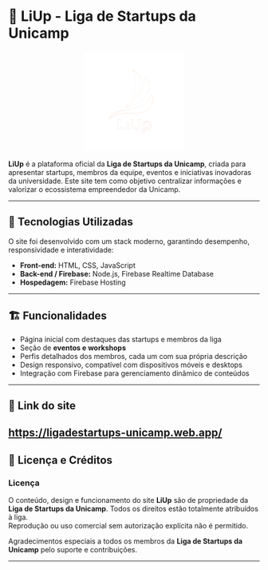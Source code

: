# 🌟 LiUp - Liga de Startups da Unicamp

<div align="center">
  <img src="logoliup.png" alt="LiUp Logo" width="200">
</div>

**LiUp** é a plataforma oficial da **Liga de Startups da Unicamp**, criada para apresentar startups, membros da equipe, eventos e iniciativas inovadoras da universidade. Este site tem como objetivo centralizar informações e valorizar o ecossistema empreendedor da Unicamp.

---

## 🔹 Tecnologias Utilizadas

O site foi desenvolvido com um stack moderno, garantindo desempenho, responsividade e interatividade:

- **Front-end:** HTML, CSS, JavaScript  
- **Back-end / Firebase:** Node.js, Firebase Realtime Database  
- **Hospedagem:** Firebase Hosting  

---

## 🏗️ Funcionalidades

- Página inicial com destaques das startups e membros da liga  
- Seção de **eventos e workshops**  
- Perfis detalhados dos membros, cada um com sua própria descrição  
- Design responsivo, compatível com dispositivos móveis e desktops  
- Integração com Firebase para gerenciamento dinâmico de conteúdos  

---
## 🧡 Link do site
https://ligadestartups-unicamp.web.app/
---
## 🎨 Licença e Créditos

### Licença
O conteúdo, design e funcionamento do site **LiUp** são de propriedade da **Liga de Startups da Unicamp**. Todos os direitos estão totalmente atribuídos à liga.  
Reprodução ou uso comercial sem autorização explícita não é permitido.

Agradecimentos especiais a todos os membros da **Liga de Startups da Unicamp** pelo suporte e contribuições.

---
